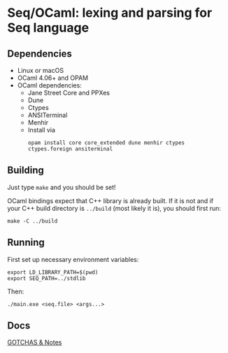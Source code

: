 # Seq/OCaml: lexing and parsing for Seq language

## Dependencies

- Linux or macOS
- OCaml 4.06+ and OPAM
- OCaml dependencies:
  - Jane Street Core and PPXes
  - Dune
  - Ctypes
  - ANSITerminal
  - Menhir
  - Install via
      ```
      opam install core core_extended dune menhir ctypes ctypes.foreign ansiterminal
      ```

## Building

Just type `make` and you should be set!

OCaml bindings expect that C++ library is already built. If it is not and if your C++ build directory is `../build` (most likely it is), you should first run:
```
make -C ../build
```

## Running

First set up necessary environment variables:
```
export LD_LIBRARY_PATH=$(pwd)
export SEQ_PATH=../stdlib
```

Then:
```
./main.exe <seq.file> <args...>
```

## Docs

[GOTCHAS & Notes](notes.md)